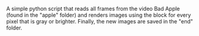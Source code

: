 A simple python script that reads all frames from the video Bad Apple (found in the "apple" folder) and renders images using the block for every pixel that is gray or brighter. Finally, the new images are saved in the "end" folder.

